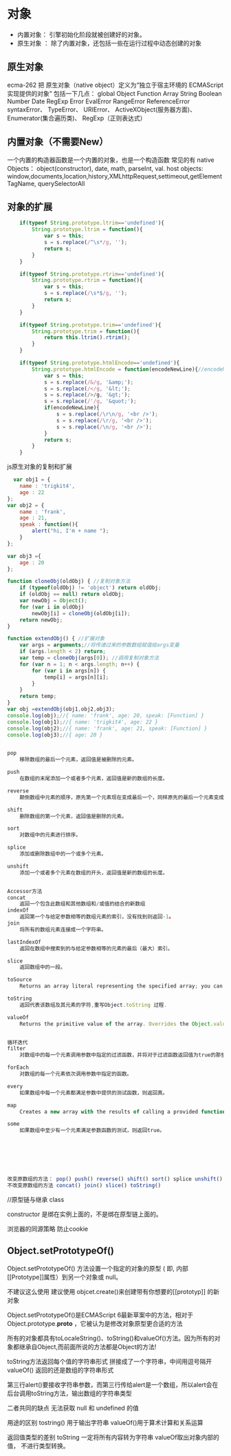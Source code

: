 # 对象


* 内置对象：  引擎初始化阶段就被创建好的对象。
* 原生对象 ： 除了内置对象，还包括一些在运行过程中动态创建的对象

## 原生对象

ecma-262 把 原生对象（native object）定义为“独立于宿主环境的 ECMAScript 实现提供的对象”
包括一下几点：
    global
    Object
    Function
    Array
    String
    Boolean
    Number
    Date
    RegExp
    Error EvalError
    RangeError
    ReferenceError
    syntaxError、
    TypeError、
    URIError、
    ActiveXObject(服务器方面)、
    Enumerator(集合遍历类)、
    RegExp（正则表达式）

## 内置对象（不需要New）

一个内置的构造器函数是一个内置的对象，也是一个构造函数
常见的有
native Objects： object(constructor), date, math, parseInt, val.
host objects: window,documents,location,history,XMLhttpRequest,settimeout,getElementTagName, querySelectorAll


## 对象的扩展

```javascript
    if(typeof String.prototype.ltrim=='undefined'){
        String.prototype.ltrim = function(){
            var s = this;
            s = s.replace(/^\s*/g, '');
            return s;
        }
    }

    if(typeof String.prototype.rtrim=='undefined'){
        String.prototype.rtrim = function(){
            var s = this;
            s = s.replace(/\s*$/g, '');
            return s;
        }
    }

    if(typeof String.prototype.trim=='undefined'){
        String.prototype.trim = function(){
            return this.ltrim().rtrim();
        }
    }

    if(typeof String.prototype.htmlEncode=='undefined'){
        String.prototype.htmlEncode = function(encodeNewLine){//encodeNewLine:是否encode换行符
            var s = this;
            s = s.replace(/&/g, '&amp;');
            s = s.replace(/</g, '&lt;');
            s = s.replace(/>/g, '&gt;');
            s = s.replace(/'/g, '&quot;');
            if(encodeNewLine){
                s = s.replace(/\r\n/g, '<br />');
                s = s.replace(/\r/g, '<br />');
                s = s.replace(/\n/g, '<br />');
            }
            return s;
        }
    }


```


js原生对象的复制和扩展

```js
  var obj1 = {
    name : 'trigkit4',
    age : 22
};
var obj2 = {
    name : 'frank',
    age : 21,
    speak : function(){
        alert("hi, I'm + name ");
    }
};

var obj3 ={
    age : 20
};

function cloneObj(oldObj) { //复制对象方法
    if (typeof(oldObj) != 'object') return oldObj;
    if (oldObj == null) return oldObj;
    var newObj = Object();
    for (var i in oldObj)
        newObj[i] = cloneObj(oldObj[i]);
    return newObj;
}

function extendObj() { //扩展对象
    var args = arguments;//将传递过来的参数数组赋值给args变量
    if (args.length < 2) return;
    var temp = cloneObj(args[0]); //调用复制对象方法
    for (var n = 1; n < args.length; n++) {
        for (var i in args[n]) {
            temp[i] = args[n][i];
        }
    }
    return temp;
}
var obj =extendObj(obj1,obj2,obj3);
console.log(obj);//{ name: 'frank', age: 20, speak: [Function] }
console.log(obj1);//{ name: 'trigkit4', age: 22 }
console.log(obj2);//{ name: 'frank', age: 21, speak: [Function] }
console.log(obj3);//{ age: 20 }


pop
    移除数组的最后一个元素，返回值是被删除的元素。

push
    在数组的末尾添加一个或者多个元素，返回值是新的数组的长度。

reverse
    颠倒数组中元素的顺序，原先第一个元素现在变成最后一个，同样原先的最后一个元素变成了现在的第一个，也就是数组的索引发生了变化。

shift
    删除数组的第一个元素，返回值是删除的元素。

sort
    对数组中的元素进行排序。

splice
    添加或删除数组中的一个或多个元素。

unshift
    添加一个或者多个元素在数组的开头，返回值是新的数组的长度。


Accessor方法
concat
    返回一个包含此数组和其他数组和/或值的结合的新数组
indexOf
    返回第一个与给定参数相等的数组元素的索引，没有找到则返回-1。
join
    将所有的数组元素连接成一个字符串。

lastIndexOf
    返回在数组中搜索到的与给定参数相等的元素的最后（最大）索引。

slice
    返回数组中的一段。

toSource
    Returns an array literal representing the specified array; you can use this value to create a new array. Overrides the Object.toSource method.

toString
    返回代表该数组及其元素的字符,重写Object.toString 过程.

valueOf
    Returns the primitive value of the array. Overrides the Object.valueOf method.


循环迭代
filter
    对数组中的每一个元素调用参数中指定的过滤函数，并将对于过滤函数返回值为true的那些数组元素集合为新的数组返回。

forEach
    对数组的每一个元素依次调用参数中指定的函数。

every
    如果数组中每一个元素都满足参数中提供的测试函数，则返回真。

map
    Creates a new array with the results of calling a provided function on every element in this array.

some
    如果数组中至少有一个元素满足参数函数的测试，则返回true。







改变原数组的方法： pop() push() reverse() shift() sort() splice unshift()
不改变原数组的方法 concat() join() slice() toString()


```




//原型链与继承 class

constructor 是绑在实例上面的，不是绑在原型链上面的。


浏览器的同源策略 防止cookie


## Object.setPrototypeOf()
Object.setPrototypeOf() 方法设置一个指定的对象的原型 ( 即, 内部[[Prototype]]属性）到另一个对象或  null。


不建议这么使用  建议使用 objcet.create()来创建带有你想要的[[prototyp]] 的新对象

Object.setPrototypeOf()是ECMAScript 6最新草案中的方法，相对于 Object.prototype.__proto__ ，它被认为是修改对象原型更合适的方法

所有的对象都具有toLocaleString()、toString()和valueOf()方法。因为所有的对象都继承自Object,而前面所说的方法都是Object的方法!

toString方法返回每个值的字符串形式 拼接成了一个字符串，中间用逗号隔开
valueOf() 返回的还是数组的字符串形式

第三行alert()要接收字符串参数，而第三行传给alert是一个数组，所以alert会在后台调用toString方法，输出数组的字符串类型


二者共同的缺点
无法获取 null 和 undefined 的值

用途的区别
tostring() 用于输出字符串
valueOf()用于算术计算和关系运算

返回值类型的差别
toString 一定将所有内容转为字符串
valueOf取出对象内部的值， 不进行类型转换。
